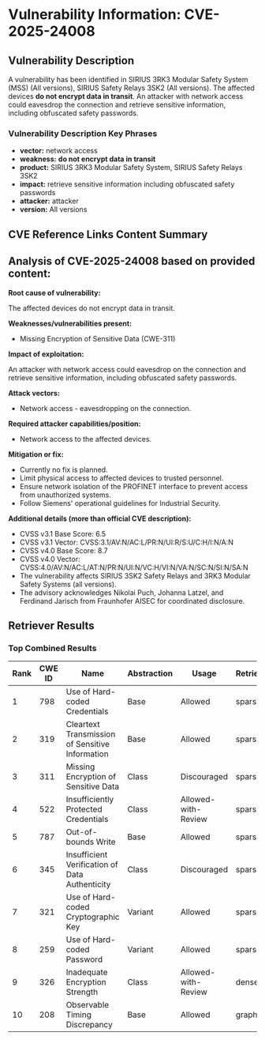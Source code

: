 # Vulnerability Information: CVE-2025-24008

## Vulnerability Description
A vulnerability has been identified in SIRIUS 3RK3 Modular Safety System (MSS) (All versions), SIRIUS Safety Relays 3SK2 (All versions). The affected devices **do not encrypt data in transit**. An attacker with network access could eavesdrop the connection and retrieve sensitive information, including obfuscated safety passwords.

### Vulnerability Description Key Phrases
- **vector:** network access
- **weakness:** **do not encrypt data in transit**
- **product:** SIRIUS 3RK3 Modular Safety System, SIRIUS Safety Relays 3SK2
- **impact:** retrieve sensitive information including obfuscated safety passwords
- **attacker:** attacker
- **version:** All versions

## CVE Reference Links Content Summary
## Analysis of CVE-2025-24008 based on provided content:

**Root cause of vulnerability:**

The affected devices do not encrypt data in transit.

**Weaknesses/vulnerabilities present:**

*   Missing Encryption of Sensitive Data (CWE-311)

**Impact of exploitation:**

An attacker with network access could eavesdrop on the connection and retrieve sensitive information, including obfuscated safety passwords.

**Attack vectors:**

*   Network access - eavesdropping on the connection.

**Required attacker capabilities/position:**

*   Network access to the affected devices.

**Mitigation or fix:**

*   Currently no fix is planned.
*   Limit physical access to affected devices to trusted personnel.
*   Ensure network isolation of the PROFINET interface to prevent access from unauthorized systems.
*   Follow Siemens' operational guidelines for Industrial Security.

**Additional details (more than official CVE description):**

*   CVSS v3.1 Base Score: 6.5
*   CVSS v3.1 Vector: CVSS:3.1/AV:N/AC:L/PR:N/UI:R/S:U/C:H/I:N/A:N
*   CVSS v4.0 Base Score: 8.7
*   CVSS v4.0 Vector: CVSS:4.0/AV:N/AC:L/AT:N/PR:N/UI:N/VC:H/VI:N/VA:N/SC:N/SI:N/SA:N
*   The vulnerability affects SIRIUS 3SK2 Safety Relays and 3RK3 Modular Safety Systems (all versions).
*   The advisory acknowledges Nikolai Puch, Johanna Latzel, and Ferdinand Jarisch from Fraunhofer AISEC for coordinated disclosure.

## Retriever Results

### Top Combined Results

| Rank | CWE ID | Name | Abstraction | Usage  | Retrievers | Individual Scores |
|------|--------|------|-------------|-------|------------|-------------------|
| 1 | 798 | Use of Hard-coded Credentials | Base | Allowed | sparse | 0.233 |
| 2 | 319 | Cleartext Transmission of Sensitive Information | Base | Allowed | sparse | 0.231 |
| 3 | 311 | Missing Encryption of Sensitive Data | Class | Discouraged | sparse | 0.227 |
| 4 | 522 | Insufficiently Protected Credentials | Class | Allowed-with-Review | sparse | 0.220 |
| 5 | 787 | Out-of-bounds Write | Base | Allowed | sparse | 0.220 |
| 6 | 345 | Insufficient Verification of Data Authenticity | Class | Discouraged | sparse | 0.218 |
| 7 | 321 | Use of Hard-coded Cryptographic Key | Variant | Allowed | sparse | 0.217 |
| 8 | 259 | Use of Hard-coded Password | Variant | Allowed | sparse | 0.214 |
| 9 | 326 | Inadequate Encryption Strength | Class | Allowed-with-Review | dense | 0.582 |
| 10 | 208 | Observable Timing Discrepancy | Base | Allowed | graph | 0.002 |

